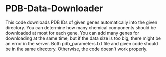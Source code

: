 # PDB-Data-Downloader
This code downloads PDB IDs of given genes automatically into the given directory. You can determine how many chemical components should be downloaded at most for each gene. You can add many genes for downloading at the same time, but if the data size is too big, there might be an error in the server. Both pdb_parameters.txt file and given code should be in the same directory. Otherwise, the code doesn't work properly. 
